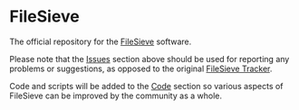 # FileSieve
The official repository for the [FileSieve](https://filesieve.com) software.

Please note that the [Issues](https://github.com/BootBlock/FileSieve/issues) section above should be used for reporting any problems or suggestions, as opposed to the original [FileSieve Tracker](https://tracker.bootblock.co.uk/view_all_bug_page.php).

Code and scripts will be added to the [Code](https://github.com/BootBlock/FileSieve) section so various aspects of FileSieve can be improved by the community as a whole.
